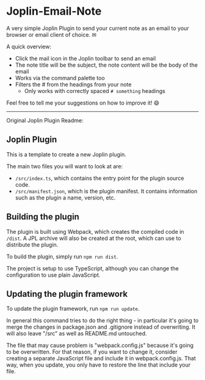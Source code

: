 # Joplin-Email-Note

A very simple Joplin Plugin to send your current note as an email to your browser or email client of choice. ✉

A quick overview:
- Click the mail icon in the Joplin toolbar to send an email
- The note title will be the subject, the note content will be the body of the email
- Works via the command palette too
- Filters the # from the headings from your note
    - Only works with correctly spaced `# something` headings

Feel free to tell me your suggestions on how to improve it! 😄

---

Original Joplin Plugin Readme:

## Joplin Plugin

This is a template to create a new Joplin plugin.

The main two files you will want to look at are:

- `/src/index.ts`, which contains the entry point for the plugin source code.
- `/src/manifest.json`, which is the plugin manifest. It contains information such as the plugin a name, version, etc.

## Building the plugin

The plugin is built using Webpack, which creates the compiled code in `/dist`. A JPL archive will also be created at the root, which can use to distribute the plugin.

To build the plugin, simply run `npm run dist`.

The project is setup to use TypeScript, although you can change the configuration to use plain JavaScript.

## Updating the plugin framework

To update the plugin framework, run `npm run update`.

In general this command tries to do the right thing - in particular it's going to merge the changes in package.json and .gitignore instead of overwriting. It will also leave "/src" as well as README.md untouched.

The file that may cause problem is "webpack.config.js" because it's going to be overwritten. For that reason, if you want to change it, consider creating a separate JavaScript file and include it in webpack.config.js. That way, when you update, you only have to restore the line that include your file.
